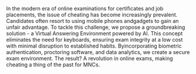 In the modern era of online examinations for certificates and job placements, the issue of cheating has become increasingly prevalent. Candidates often resort to using mobile phones andgadgets to gain an unfair advantage. To tackle this challenge, we propose a groundbreaking solution - a Virtual Answering Environment powered by AI. This concept eliminates the need for keyboards, ensuring exam integrity at a low cost with minimal disruption to established habits. Byincorporating biometric authentication, proctoring software, and data analytics, we create a secure exam environment. The result? A revolution in online exams, making cheating a thing of the past for MNCs.
